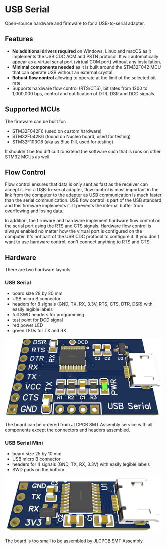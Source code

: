 # USB Serial

Open-source hardware and firmware to for a USB-to-serial adapter.


## Features

- **No additional drivers required** on Windows, Linux and macOS as it implements the USB CDC ACM and PSTN protocol. It will automatically appear as a virtual serial port (virtual COM port) without any installation.
- **Minimal components needed** as it is built around the STM32F042 MCU that can operate USB without an external crystal.
- **Robust flow control** allowing to operate at the limit of the selected bit rate.
- Supports hardware flow control (RTS/CTS), bit rates from 1200 to 1,000,000 bps, control and notification of DTR, DSR and DCC signals.


## Supported MCUs

The firmware can be built for:

- STM32F042F6 (used on custom hardware)
- STM32F042K6 (found on Nucleo board, used for testing)
- STM32F103C8 (aka as Blue Pill, used for testing)

It shouldn't be too difficult to extend the software such that is runs on other STM32 MCUs as well.


## Flow Control

Flow control ensures that data is only sent as fast as the receiver can accept it. For a USB-to-serial adapter, flow control is most important in the link from the computer to the adapter as USB communication is much faster than the serial communication. USB flow control is part of the USB standard and this firmware implements it. It prevents the internal buffer from overflowing and losing data.

In addition, the firmware and hardware implement hardware flow control on the serial port using the RTS and CTS signals. Hardware flow control is always enabled no matter how the virtual port is configured on the computer. It's not part of the USB CDC protocol to configure it. If you don't want to use hardware control, don't connect anything to RTS and CTS. 


## Hardware

There are two hardware layouts:

### USB Serial

- board size 28 by 20 mm
- USB micro B connector
- headers for 8 signals (GND, TX, RX, 3.3V, RTS, CTS, DTR, DSR) with easily legible labels
- full SWD headers for programming
- test point for DCD signal
- red power LED
- green LEDs for TX and RX

![USB Serial](hardware/USB_Serial_3D.png)

The board can be ordered from JLCPCB SMT Assembly service with all components except the connectors and headers assembled. 


### USB Serial Mini

- board size 25 by 10 mm
- USB micro B connector
- headers for 4 signals (GND, TX, RX, 3.3V) with easily legible labels
- SWD pads on the bottom

![USB Serial Mini](hardware/USB_Serial_Mini_3D.png)

The board is too small to be assembled by JLCPCB SMT Assembly.


